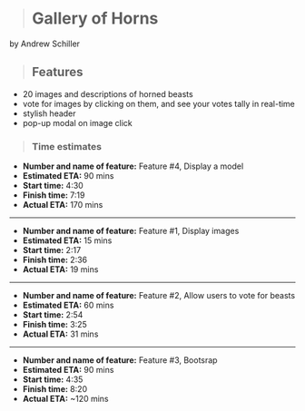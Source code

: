> # Gallery of Horns

by Andrew Schiller

> ## Features
- 20 images and descriptions of horned beasts
- vote for images by clicking on them, and see your votes tally in real-time
- stylish header
- pop-up modal on image click

> ### Time estimates

- **Number and name of feature:** Feature #4, Display a model
- **Estimated ETA:** 90 mins
- **Start time:** 4:30
- **Finish time:** 7:19
- **Actual ETA:** 170 mins
---
- **Number and name of feature:** Feature #1, Display images
- **Estimated ETA:** 15 mins
- **Start time:** 2:17
- **Finish time:** 2:36
- **Actual ETA:** 19 mins
---
- **Number and name of feature:** Feature #2, Allow users to vote for beasts
- **Estimated ETA:** 60 mins
- **Start time:** 2:54
- **Finish time:** 3:25
- **Actual ETA:** 31 mins
---
- **Number and name of feature:** Feature #3, Bootsrap
- **Estimated ETA:** 90 mins
- **Start time:** 4:35
- **Finish time:** 8:20
- **Actual ETA:** ~120 mins